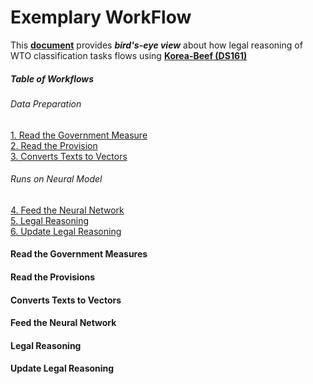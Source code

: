 # Exemplary WorkFlow
This __[document]()__ provides ***bird's-eye view*** about how legal reasoning
 of WTO classification tasks flows using __[Korea-Beef (DS161)](https://www.wto.org/english/tratop_e/dispu_e/cases_e/ds161_e.htm)__


##### Table of Workflows  
###### Data Preparation
[1. Read the Government Measure](#1)  
[2. Read the Provision](#2)  
[3. Converts Texts to Vectors](#3)

###### Runs on Neural Model  
[4. Feed the Neural Network](#4)  
[5. Legal Reasoning](#5)  
[6. Update Legal Reasoning](#6)


<a name="1"/>

#### Read the Government Measures




<a name="2"/>

#### Read the Provisions


<a name="3"/>

#### Converts Texts to Vectors 


<a name="4"/>

#### Feed the Neural Network 


<a name="5"/>

#### Legal Reasoning 


<a name="6"/>

#### Update Legal Reasoning


